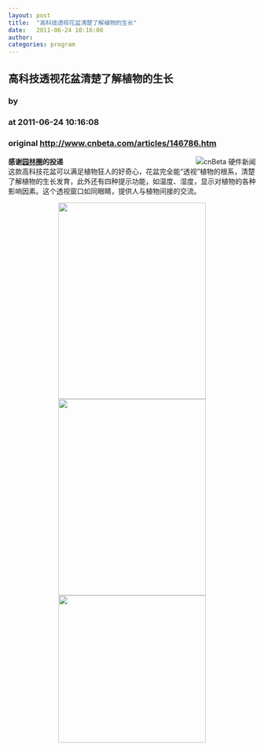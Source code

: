 ```yaml
---
layout: post
title:  "高科技透视花盆清楚了解植物的生长"
date:   2011-06-24 10:16:08
author: 
categories: program
---
```


## 高科技透视花盆清楚了解植物的生长
### by 
### at 2011-06-24 10:16:08
### original <http://www.cnbeta.com/articles/146786.htm>

<div><a rel="nofollow" href="http://www.cnbeta.com/topics/70.htm"><img src="http://img.cnbeta.com/topics/hardware.gif" alt="cnBeta 硬件新闻" name="sign" align="right"></a>
        <p><b>感谢<a rel="nofollow" href="http://yuanlinquan.com/">园林圈</a>的投递</b><br>
这款高科技花盆可以满足植物狂人的好奇心，花盆完全能“透视”植物的根系，清楚了解植物的生长发育，此外还有四种提示功能，如温度、湿度，显示对植物的各种影响因素。这个透视窗口如同眼睛，提供人与植物间接的交流。</p>
		<p><a rel="nofollow" href="http://yuanlinquan.com/wp-content/uploads/2011/06/20110620102345.jpg"><img style="border-right-width:0px;display:block;float:none;border-top-width:0px;border-bottom-width:0px;margin-left:auto;border-left-width:0px;margin-right:auto" src="http://img.cnbeta.com/newsimg/110624/1016080575232924.jpg" height="400" width="300"></a> <a rel="nofollow" href="http://yuanlinquan.com/wp-content/uploads/2011/06/20110620102259.jpg"><img style="border-right-width:0px;display:block;float:none;border-top-width:0px;border-bottom-width:0px;margin-left:auto;border-left-width:0px;margin-right:auto" src="http://img.cnbeta.com/newsimg/110624/10161111542180651.jpg" height="400" width="300"></a> <a rel="nofollow" href="http://yuanlinquan.com/wp-content/uploads/2011/06/20110620102316.jpg"><img style="border-right-width:0px;display:block;float:none;border-top-width:0px;border-bottom-width:0px;margin-left:auto;border-left-width:0px;margin-right:auto" src="http://img.cnbeta.com/newsimg/110624/1016132694626060.jpg" height="300" width="300"></a></p></div>